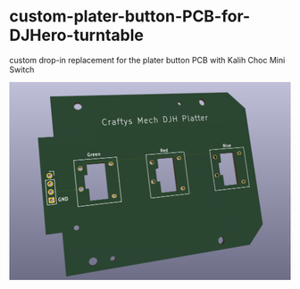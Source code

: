 # custom-plater-button-PCB-for-DJHero-turntable
custom drop-in replacement for the plater button PCB with Kalih Choc Mini Switch


![Logo](https://raw.githubusercontent.com/Crafty-The-Fox/Platter-PCB-DJH/choc-mini/PCB%20Preview.PNG)
